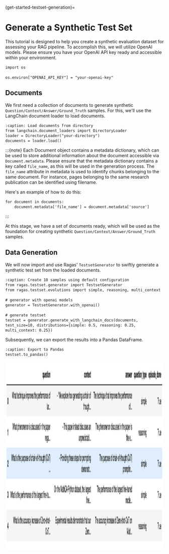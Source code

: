 (get-started-testset-generation)=
# Generate a Synthetic Test Set

This tutorial is designed to help you create a synthetic evaluation dataset for assessing your RAG pipeline. To accomplish this, we will utilize OpenAI models. Please ensure you have your OpenAI API key ready and accessible within your environment.

```{code-block} python
import os

os.environ["OPENAI_API_KEY"] = "your-openai-key"
```

## Documents

We first need a collection of documents to generate synthetic `Question/Context/Answer/Ground_Truth` samples. For this, we'll use the LangChain document loader to load documents.

```{code-block} python
:caption: Load documents from directory
from langchain.document_loaders import DirectoryLoader
loader = DirectoryLoader("your-directory")
documents = loader.load()
```

:::{note}
Each Document object contains a metadata dictionary, which can be used to store additional information about the document accessible via `Document.metadata`. Please ensure that the metadata dictionary contains a key called `file_name`, as this will be used in the generation process. The `file_name` attribute in metadata is used to identify chunks belonging to the same document. For instance, pages belonging to the same research publication can be identified using filename.

Here's an example of how to do this:

```{code-block} python
for document in documents:
    document.metadata['file_name'] = document.metadata['source']
```
:::

At this stage, we have a set of documents ready, which will be used as the foundation for creating synthetic `Question/Context/Answer/Ground_Truth` samples.

## Data Generation

We will now import and use Ragas' `TestsetGenerator` to swiftly generate a synthetic test set from the loaded documents.

```{code-block} python
:caption: Create 10 samples using default configuration
from ragas.testset.generator import TestsetGenerator
from ragas.testset.evolutions import simple, reasoning, multi_context

# generator with openai models
generator = TestsetGenerator.with_openai()

# generate testset
testset = generator.generate_with_langchain_docs(documents, test_size=10, distributions={simple: 0.5, reasoning: 0.25, multi_context: 0.25})
```

Subsequently, we can export the results into a Pandas DataFrame.

```{code-block}
:caption: Export to Pandas
testset.to_pandas()
```
<p align="left">
<img src="../_static/imgs/testset_output.png" alt="test-outputs" width="800" height="600" />
</p>
